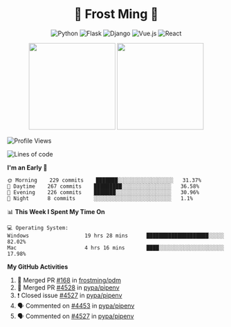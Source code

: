 <h1 align="center">🦄 Frost Ming 🐍</h1>

<div align="center">

![Python](https://img.shields.io/badge/-Python-%233776ab?logo=python&style=for-the-badge&logoColor=white)
![Flask](https://img.shields.io/badge/-Flask-%23eeeeee?logo=flask&style=for-the-badge&logoColor=black)
![Django](https://img.shields.io/badge/-Django-%23092E20?logo=django&style=for-the-badge&logoColor=white)
![Vue.js](https://img.shields.io/badge/-Vue.js-%234fc08d?logo=vue.js&style=for-the-badge&logoColor=white)
![React](https://img.shields.io/badge/-React-%2357d8fb?logo=react&style=for-the-badge&logoColor=white)

</div>

<p align="center">
  <img height="200" src="https://github-readme-stats.vercel.app/api?username=frostming&show_icons=true&theme=dracula&include_all_commits=true" />
  <img height="200" src="https://github-readme-stats.vercel.app/api/top-langs/?username=frostming&theme=dracula&show_icons=true" />
</p>

<!--START_SECTION:waka-->
![Profile Views](http://img.shields.io/badge/Profile%20Views-46-blue)

![Lines of code](https://img.shields.io/badge/From%20Hello%20World%20I%27ve%20Written-13.9%20million%20lines%20of%20code-blue)

**I'm an Early 🐤** 

```text
🌞 Morning    229 commits    ███████░░░░░░░░░░░░░░░░░░   31.37% 
🌆 Daytime    267 commits    █████████░░░░░░░░░░░░░░░░   36.58% 
🌃 Evening    226 commits    ███████░░░░░░░░░░░░░░░░░░   30.96% 
🌙 Night      8 commits      ░░░░░░░░░░░░░░░░░░░░░░░░░   1.1%

```


📊 **This Week I Spent My Time On** 

```text
💻 Operating System: 
Windows                  19 hrs 28 mins      ████████████████████░░░░░   82.02% 
Mac                      4 hrs 16 mins       ████░░░░░░░░░░░░░░░░░░░░░   17.98%

```


<!--END_SECTION:waka-->

**My GitHub Activities**

<!--START_SECTION:activity-->
1. 🎉 Merged PR [#168](https://github.com/frostming/pdm/pull/168) in [frostming/pdm](https://github.com/frostming/pdm)
2. 🎉 Merged PR [#4528](https://github.com/pypa/pipenv/pull/4528) in [pypa/pipenv](https://github.com/pypa/pipenv)
3. ❗️ Closed issue [#4527](https://github.com/pypa/pipenv/issues/4527) in [pypa/pipenv](https://github.com/pypa/pipenv)
4. 🗣 Commented on [#4453](https://github.com/pypa/pipenv/issues/4453) in [pypa/pipenv](https://github.com/pypa/pipenv)
5. 🗣 Commented on [#4527](https://github.com/pypa/pipenv/issues/4527) in [pypa/pipenv](https://github.com/pypa/pipenv)
<!--END_SECTION:activity-->
